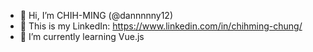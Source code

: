 - 👋 Hi, I’m CHIH-MING (@dannnnny12)
- 👀 This is my LinkedIn: https://www.linkedin.com/in/chihming-chung/
- 🌱 I’m currently learning Vue.js

<!---
dannnnny12/dannnnny12 is a ✨ special ✨ repository because its `README.md` (this file) appears on your GitHub profile.
You can click the Preview link to take a look at your changes.
--->
